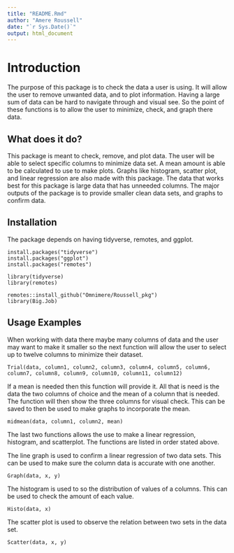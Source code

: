 ```yaml
---
title: "README.Rmd"
author: "Amere Roussell"
date: "`r Sys.Date()`"
output: html_document
---
```




# Introduction


The purpose of this package is to check the data a user is using. It will allow the user to remove unwanted data, and to plot information. Having a large sum of data can be hard to navigate through and visual see. So the point of these functions is to allow the user to minimize, check, and graph there data.

## What does it do?
This package is meant to check, remove, and plot data. The user will be able to select specific columns to minimize data set. A mean amount is able to be calculated to use to make plots. Graphs like histogram, scatter plot, and linear regression are also made with this package.
The data that works best for this package is large data that has unneeded columns.
The major outputs of the package is to provide smaller clean data sets, and graphs to confirm data.

## Installation

The package depends on having tidyverse, remotes, and ggplot.

```{r}
install.packages("tidyverse")
install.packages("ggplot")
install.packages("remotes")
```
```{r}
library(tidyverse)
library(remotes)
```

```{r}
remotes::install_github("Omnimere/Roussell_pkg")
library(Big.Job)
```

## Usage Examples

When working with data there maybe many columns of data and the user may want to make it smaller so the next function will allow the user to select up to twelve columns to minimize their dataset.

```{r}
Trial(data, column1, column2, column3, column4, column5, column6, column7, column8, column9, column10, column11, column12)
```


If a mean is needed then this function will provide it. All that is need is the data the two columns of choice and the mean of a column that is needed. The function will then show the three columns for visual check. This can be saved to then be used to make graphs to incorporate the mean.

```{r}
midmean(data, column1, column2, mean)
```

The last two functions allows the use to make a linear regression, histogram, and scatterplot. The functions are listed in order stated above.

The line graph is used to confirm a linear regression of two data sets. This can be used to make sure the column data is accurate with one another.
```{r}
Graph(data, x, y)
```

The histogram is used to so the distribution of values of a columns. This can be used to check the amount of each value.

```{r}
Histo(data, x)
```
The scatter plot is used to observe the relation between two sets in the data set.
```{r}
Scatter(data, x, y)
```
